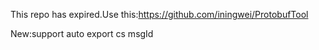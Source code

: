 This repo has expired.Use this:https://github.com/iningwei/ProtobufTool

New:support auto export cs msgId